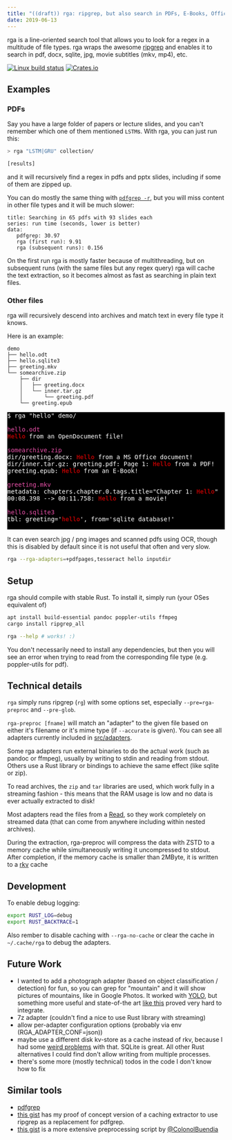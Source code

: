 ```yaml
---
title: "((draft)) rga: ripgrep, but also search in PDFs, E-Books, Office documents, zip, tar.gz, etc"
date: 2019-06-13
---
```


rga is a line-oriented search tool that allows you to look for a regex in a multitude of file types. rga wraps the awesome [ripgrep] and enables it to search in pdf, docx, sqlite, jpg, movie subtitles (mkv, mp4), etc.

[![Linux build status](https://api.travis-ci.org/phiresky/ripgrep_all.svg)](https://travis-ci.org/phiresky/ripgrep_all)
[![Crates.io](https://img.shields.io/crates/v/ripgrep_all.svg)](https://crates.io/crates/ripgrep_all)

## Examples

### PDFs

Say you have a large folder of papers or lecture slides, and you can't remember which one of them mentioned `LSTM`s. With rga, you can just run this:

```bash
> rga "LSTM|GRU" collection/

[results]
```

and it will recursively find a regex in pdfs and pptx slides, including if some of them are zipped up.

You can do mostly the same thing with [`pdfgrep -r`][pdfgrep], but you will miss content in other file types and it will be much slower:

```barchart
title: Searching in 65 pdfs with 93 slides each
series: run time (seconds, lower is better)
data:
   pdfgrep: 30.97
   rga (first run): 9.91
   rga (subsequent runs): 0.156
```

On the first run rga is mostly faster because of multithreading, but on subsequent runs (with the same files but any regex query) rga will cache the text extraction, so it becomes almost as fast as searching in plain text files.

### Other files

rga will recursively descend into archives and match text in every file type it knows.

Here is an example:

```
demo
├── hello.odt
├── hello.sqlite3
├── greeting.mkv
└── somearchive.zip
    ├── dir
    │   ├── greeting.docx
    │   └── inner.tar.gz
    │       └── greeting.pdf
    └── greeting.epub
```

<pre class="ansi2html">
$ rga "hello" demo/

<span style="color: #E850A8">hello.odt</span>
<span style="font-weight: bold"></span><span style="font-weight: bold; color: #aa0000">Hello</span> from an OpenDocument file!

<span style="color: #E850A8">somearchive.zip</span>
dir/greeting.docx: <span style="font-weight: bold"></span><span style="font-weight: bold; color: #aa0000">Hello</span> from a MS Office document!
dir/inner.tar.gz: greeting.pdf: Page 1: <span style="font-weight: bold"></span><span style="font-weight: bold; color: #aa0000">Hello</span> from a PDF!
greeting.epub: <span style="font-weight: bold"></span><span style="font-weight: bold; color: #aa0000">Hello</span> from an E-Book!

<span style="color: #E850A8">greeting.mkv</span>
metadata: chapters.chapter.0.tags.title="Chapter 1: <span style="font-weight: bold"></span><span style="font-weight: bold; color: #aa0000">Hello</span>"
00:08.398 --&gt; 00:11.758: <span style="font-weight: bold"></span><span style="font-weight: bold; color: #aa0000">Hello</span> from a movie!

<span style="color: #E850A8">hello.sqlite3</span>
tbl: greeting='<span style="font-weight: bold"></span><span style="font-weight: bold; color: #aa0000">hello</span>', from='sqlite database!'

</pre>

It can even search jpg / png images and scanned pdfs using OCR, though this is disabled by default since it is not useful that often and very slow.

```bash
rga --rga-adapters=+pdfpages,tesseract hello inputdir
```

## Setup

rga should compile with stable Rust. To install it, simply run (your OSes equivalent of)

```bash
apt install build-essential pandoc poppler-utils ffmpeg
cargo install ripgrep_all

rga --help # works! :)
```

You don't necessarily need to install any dependencies, but then you will see an error when trying to read from the corresponding file type (e.g. poppler-utils for pdf).

## Technical details

`rga` simply runs ripgrep (`rg`) with some options set, especially `--pre=rga-preproc` and `--pre-glob`.

`rga-preproc [fname]` will match an "adapter" to the given file based on either it's filename or it's mime type (if `--accurate` is given). You can see all adapters currently included in [src/adapters](src/adapters).

Some rga adapters run external binaries to do the actual work (such as pandoc or ffmpeg), usually by writing to stdin and reading from stdout. Others use a Rust library or bindings to achieve the same effect (like sqlite or zip).

To read archives, the `zip` and `tar` libraries are used, which work fully in a streaming fashion - this means that the RAM usage is low and no data is ever actually extracted to disk!

Most adapters read the files from a [Read](https://doc.rust-lang.org/std/io/trait.Read.html), so they work completely on streamed data (that can come from anywhere including within nested archives).

During the extraction, rga-preproc will compress the data with ZSTD to a memory cache while simultaneously writing it uncompressed to stdout. After completion, if the memory cache is smaller than 2MByte, it is written to a [rkv](https://docs.rs/rkv/0.9.6/rkv/) cache

## Development

To enable debug logging:

```bash
export RUST_LOG=debug
export RUST_BACKTRACE=1
```

Also rember to disable caching with `--rga-no-cache` or clear the cache in `~/.cache/rga` to debug the adapters.

## Future Work

-   I wanted to add a photograph adapter (based on object classification / detection) for fun, so you can grep for "mountain" and it will show pictures of mountains, like in Google Photos. It worked with [YOLO](https://pjreddie.com/darknet/yolo/), but something more useful and state-of-the art [like this](https://github.com/aimagelab/show-control-and-tell) proved very hard to integrate.
-   7z adapter (couldn't find a nice to use Rust library with streaming)
-   allow per-adapter configuration options (probably via env (RGA_ADAPTER_CONF=json))
-   maybe use a different disk kv-store as a cache instead of rkv, because I had some [weird problems](src/preproc_cache.rs#30) with that. SQLite is great. All other Rust alternatives I could find don't allow writing from multiple processes.
-   there's some more (mostly technical) todos in the code I don't know how to fix

## Similar tools

-   [pdfgrep][pdfgrep]
-   [this gist](https://gist.github.com/phiresky/5025490526ba70663ab3b8af6c40a8db) has my proof of concept version of a caching extractor to use ripgrep as a replacement for pdfgrep.
-   [this gist](https://gist.github.com/ColonolBuendia/314826e37ec35c616d70506c38dc65aa) is a more extensive preprocessing script by [@ColonolBuendia](https://github.com/ColonolBuendia)

[pdfgrep]: https://pdfgrep.org/
[ripgrep]: https://github.com/BurntSushi/ripgrep

<style>
pre {
   white-space: pre-wrap;
   word-wrap: break-word;
}
.ansi2html {
   color: white;
   background-color: black;
}
</style>

